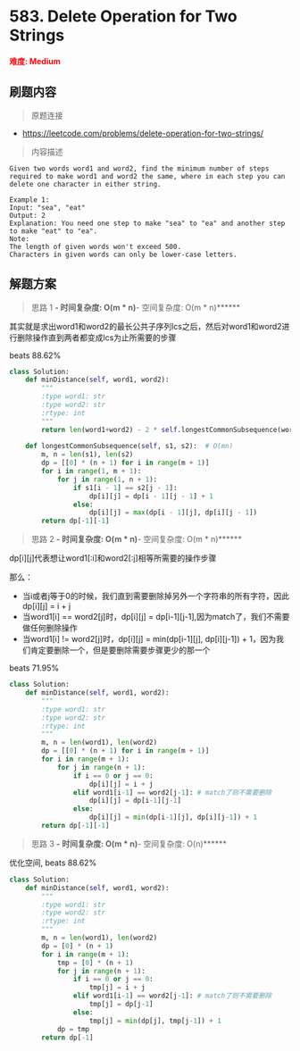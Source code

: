 # 583. Delete Operation for Two Strings

**<font color=red>难度: Medium</font>**

## 刷题内容

> 原题连接

* https://leetcode.com/problems/delete-operation-for-two-strings/

> 内容描述

```
Given two words word1 and word2, find the minimum number of steps required to make word1 and word2 the same, where in each step you can delete one character in either string.

Example 1:
Input: "sea", "eat"
Output: 2
Explanation: You need one step to make "sea" to "ea" and another step to make "eat" to "ea".
Note:
The length of given words won't exceed 500.
Characters in given words can only be lower-case letters.
```

## 解题方案

> 思路 1
******- 时间复杂度: O(m * n)******- 空间复杂度: O(m * n)******

其实就是求出word1和word2的最长公共子序列lcs之后，然后对word1和word2进行删除操作直到两者都变成lcs为止所需要的步骤

beats 88.62%

```python
class Solution:
    def minDistance(self, word1, word2):
        """
        :type word1: str
        :type word2: str
        :rtype: int
        """
        return len(word1+word2) - 2 * self.longestCommonSubsequence(word1, word2)
        
    def longestCommonSubsequence(self, s1, s2):  # O(mn)
        m, n = len(s1), len(s2)
        dp = [[0] * (n + 1) for i in range(m + 1)]
        for i in range(1, m + 1):
            for j in range(1, n + 1):
                if s1[i - 1] == s2[j - 1]:
                    dp[i][j] = dp[i - 1][j - 1] + 1
                else:
                    dp[i][j] = max(dp[i - 1][j], dp[i][j - 1])
        return dp[-1][-1]
```


> 思路 2
******- 时间复杂度: O(m * n)******- 空间复杂度: O(m * n)******

dp[i][j]代表想让word1[:i]和word2[:j]相等所需要的操作步骤

那么：
- 当i或者j等于0的时候，我们直到需要删除掉另外一个字符串的所有字符，因此dp[i][j] = i + j
- 当word1[i] == word2[j]时，dp[i][j] = dp[i-1][j-1],因为match了，我们不需要做任何删除操作
- 当word1[i] != word2[j]时，dp[i][j] = min(dp[i-1][j], dp[i][j-1]) + 1，因为我们肯定要删除一个，但是要删除需要步骤更少的那一个

beats 71.95%

```python
class Solution:
    def minDistance(self, word1, word2):
        """
        :type word1: str
        :type word2: str
        :rtype: int
        """
        m, n = len(word1), len(word2)
        dp = [[0] * (n + 1) for i in range(m + 1)]
        for i in range(m + 1):
            for j in range(n + 1):
                if i == 0 or j == 0:
                    dp[i][j] = i + j
                elif word1[i-1] == word2[j-1]: # match了则不需要删除
                    dp[i][j] = dp[i-1][j-1]
                else:
                    dp[i][j] = min(dp[i-1][j], dp[i][j-1]) + 1
        return dp[-1][-1]
```

> 思路 3
******- 时间复杂度: O(m * n)******- 空间复杂度: O(n)******

优化空间, beats 88.62%


```python
class Solution:
    def minDistance(self, word1, word2):
        """
        :type word1: str
        :type word2: str
        :rtype: int
        """
        m, n = len(word1), len(word2)
        dp = [0] * (n + 1)
        for i in range(m + 1):
            tmp = [0] * (n + 1)
            for j in range(n + 1):
                if i == 0 or j == 0:
                    tmp[j] = i + j
                elif word1[i-1] == word2[j-1]: # match了则不需要删除
                    tmp[j] = dp[j-1]
                else:
                    tmp[j] = min(dp[j], tmp[j-1]) + 1
            dp = tmp
        return dp[-1]
```



































